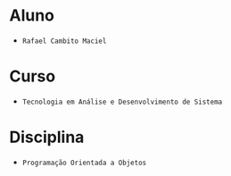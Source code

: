 # Aluno
* `Rafael Cambito Maciel` 

# Curso
* `Tecnologia em Análise e Desenvolvimento de Sistema`
  
# Disciplina
* `Programação Orientada a Objetos`

